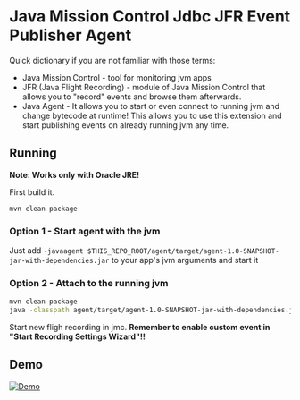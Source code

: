 # Java Mission Control Jdbc JFR Event Publisher Agent

Quick dictionary if you are not familiar with those terms:

* Java Mission Control - tool for monitoring jvm apps
* JFR (Java Flight Recording) - module of Java Mission Control that allows you to "record" events and browse them afterwards.
* Java Agent - It allows you to start or even connect to running jvm and change bytecode at runtime! This allows you
to use this extension and start publishing events on already running jvm any time.

## Running

**Note: Works only with Oracle JRE!**

First build it.

```mvn clean package```

### Option 1 - Start agent with the jvm
Just add `-javaagent $THIS_REPO_ROOT/agent/target/agent-1.0-SNAPSHOT-jar-with-dependencies.jar` to your  app's jvm arguments
and start it

### Option 2 - Attach to the running jvm
```bash 
mvn clean package
java -classpath agent/target/agent-1.0-SNAPSHOT-jar-with-dependencies.jar:jfr/target/jfr-1.0-SNAPSHOT.jar:/usr/jdk1.8.0_71/lib/tools.jar com.jakubdziworski.agent.RuntimeAttacher 12041 /home/jdziworski/repos/JavaMissionControlJdbcEventPublisherAgent/agent/target/agent-1.0-SNAPSHOT-jar-with-dependencies.jar

```

Start new fligh recording in jmc. **Remember to enable custom event in "Start Recording Settings Wizard"!!**

## Demo

[![Demo](https://img.youtube.com/vi/ymaV3iTMNI8/0.jpg)](https://www.youtube.com/watch?v=ymaV3iTMNI8)
